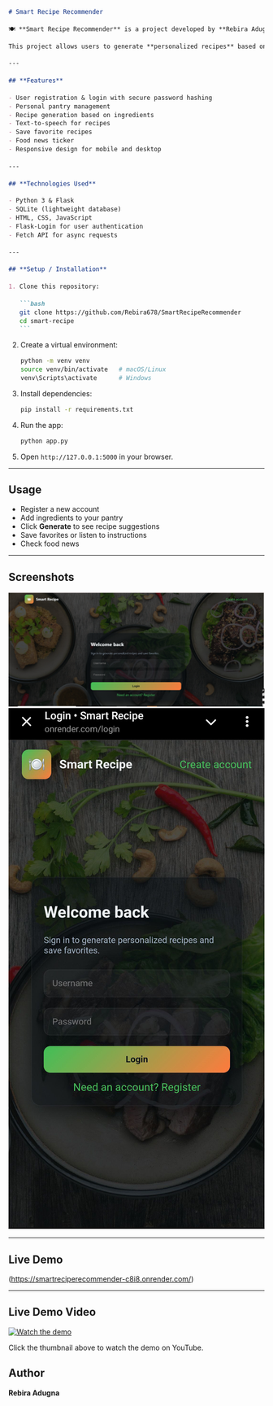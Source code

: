 ````markdown
# Smart Recipe Recommender

🍽 **Smart Recipe Recommender** is a project developed by **Rebira Adugna** during the **Vibe Coding 3.0 Hackathon**, organized by **PLP (Power Learn Project)**.

This project allows users to generate **personalized recipes** based on the ingredients they have in their pantry. Users can also save favorites, view food news, and listen to recipe instructions via text-to-speech.

---

## **Features**

- User registration & login with secure password hashing
- Personal pantry management
- Recipe generation based on ingredients
- Text-to-speech for recipes
- Save favorite recipes
- Food news ticker
- Responsive design for mobile and desktop

---

## **Technologies Used**

- Python 3 & Flask
- SQLite (lightweight database)
- HTML, CSS, JavaScript
- Flask-Login for user authentication
- Fetch API for async requests

---

## **Setup / Installation**

1. Clone this repository:

   ```bash
   git clone https://github.com/Rebira678/SmartRecipeRecommender
   cd smart-recipe
   ```
````

2. Create a virtual environment:

   ```bash
   python -m venv venv
   source venv/bin/activate   # macOS/Linux
   venv\Scripts\activate      # Windows
   ```

3. Install dependencies:

   ```bash
   pip install -r requirements.txt
   ```

4. Run the app:

   ```bash
   python app.py
   ```

5. Open `http://127.0.0.1:5000` in your browser.

---

## **Usage**

- Register a new account
- Add ingredients to your pantry
- Click **Generate** to see recipe suggestions
- Save favorites or listen to instructions
- Check food news

---

## **Screenshots**

![ScreenshotOfWindow](static/images/ScreenshotOfWindow.png)
![ScreenshotOfPhone](static/images/ScreenshotOfPhone.jpg)

---

## **Live Demo**

(https://smartreciperecommender-c8i8.onrender.com/)

---

## **Live Demo Video**

[![Watch the demo](https://img.youtube.com/vi/5-SyrZRUotU/maxresdefault.jpg)](https://youtu.be/5-SyrZRUotU)

Click the thumbnail above to watch the demo on YouTube.

## **Author**

**Rebira Adugna**
